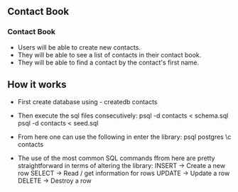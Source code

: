 ## Contact Book

### Contact Book
 - Users will be able to create new contacts. 
 - They will be able to see a list of contacts in their contact book. 
 - They will be able to find a contact by the contact's first name.

 ## How it works
 - First create database using - createdb contacts
 - Then execute the sql files consecutively:
    psql -d contacts < schema.sql
    psql -d contacts < seed.sql 

 - From here one can use the following in enter the library:
  psql postgres
  \c contacts

 - The use of the most common SQL commands ffrom here are pretty straightforward in terms of altering the library:
   INSERT -> Create a new row
   SELECT -> Read / get information for rows
   UPDATE -> Update a row
   DELETE -> Destroy a row
    


